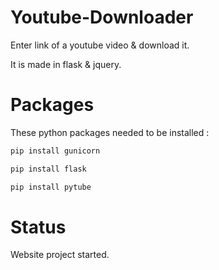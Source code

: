 # Youtube-Downloader
<p>Enter link of a youtube video & download it.</p>
<p>It is made in flask & jquery.</p>

# Packages
These python packages needed to be installed :
```cmd
pip install gunicorn
```
```cmd
pip install flask
```
```cmd
pip install pytube
```

# Status
<p>Website project started.</p>